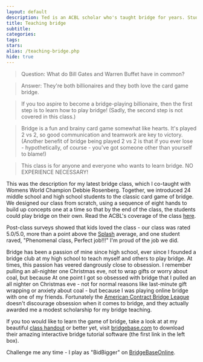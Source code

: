 ```yaml
---
layout: default
description: Ted is an ACBL scholar who's taught bridge for years. Students gush 'Phenomenal class, Perfect job!!!'
title: Teaching bridge
subtitle:
categories:
tags:
stars:
alias: /teaching-bridge.php
hide: true
---
```



>Question: What do Bill Gates and Warren Buffet have in common?

>Answer: They're both billionaires and they both love the card game bridge.

>If you too aspire to become a bridge-playing billionaire, then the first step is to learn how to play bridge! (Sadly, the second step is not covered in this class.)

>Bridge is a fun and brainy card game somewhat like hearts. It's played 2 vs 2, so good communication and teamwork are key to victory. (Another benefit of bridge being played 2 vs 2 is that if you ever lose - hypothetically, of course - you've got someone other than yourself to blame!)

>This class is for anyone and everyone who wants to learn bridge. NO EXPERIENCE NECESSARY!

<p>This was the description for my latest bridge class, which I co-taught with Womens World Champion Debbie Rosenberg. Together, we introduced 24 middle school and high school students to the classic card game of bridge. We designed our class from scratch, using a sequence of eight hands to build up concepts one at a time so that by the end of the class, the students could play bridge on their own. Read the ACBL's coverage of the class <a href="http://www.acbl.org/news_archive.php?id=842">here</a>.</p>

<p>Post-class surveys showed that kids loved the class - our class was rated 5.0/5.0, more than a point above the <a href="https://www.stanfordesp.org/">Splash</a> average, and one student raved, "Phenomenal class, Perfect job!!!" I'm proud of the job we did.</p>

<p>Bridge has been a passion of mine since high school, ever since I founded a bridge club at my high school to teach myself and others to play bridge. At times, this passion has veered dangrously close to obsession. I remember pulling an all-nighter one Christmas eve, not to wrap gifts or worry about coal, but because At one point I got so obsessed with bridge that I pulled an all nighter on Christmas eve - not for normal reasons like last-minute gift wrapping or anxiety about coal - but because I was playing online bridge with one of my friends. Fortunately the <a href="http://www.acbl.org/index.html">American Contract Bridge League</a> doesn't discourage obsession when it comes to bridge, and they actually awarded me a modest scholarship for my bridge teaching.</p>

<p>If you too would like to learn the game of bridge, take a look at at my beautiful <a href="/bridge-handout.pdf">class handout</a> or better yet, visit <a href="http://bridgebase.com">bridgebase.com</a> to download their amazing interactive bridge tutorial software (the first link in the left box).</p>

<p>Challenge me any time - I play as "BidBigger" on <a href="http://www.bridgebase.com/client/client.php">BridgeBaseOnline</a>.</p>